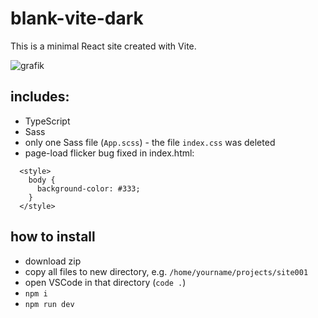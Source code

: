 # blank-vite-dark

This is a minimal React site created with Vite.

![grafik](https://starters-backend.tanguay.eu/images/starters/darkViteSimple.png)

## includes:

- TypeScript
- Sass
- only one Sass file (`App.scss`) - the file `index.css` was deleted
- page-load flicker bug fixed in index.html:
```
  <style>
    body {
      background-color: #333;
    }
  </style>
```

## how to install

- download zip
- copy all files to new directory, e.g. `/home/yourname/projects/site001`
- open VSCode in that directory (`code .`)
- `npm i`
- `npm run dev`

